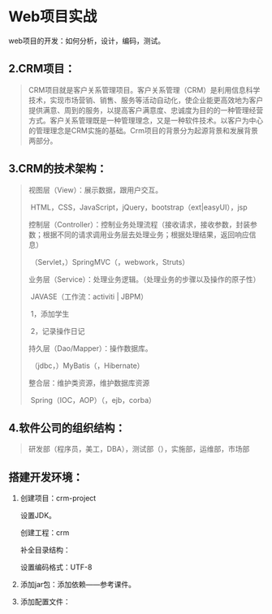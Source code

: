 # Web项目实战

web项目的开发：如何分析，设计，编码，测试。

## 2.CRM项目：

> CRM项目就是客户关系管理项目。客户关系管理（CRM）是利用信息科学技术，实现市场营销、销售、服务等活动自动化，使企业能更高效地为客户提供满意、周到的服务，以提高客户满意度、忠诚度为目的的一种管理经营方式。客户关系管理既是一种管理理念，又是一种软件技术。以客户为中心的管理理念是CRM实施的基础。Crm项目的背景分为起源背景和发展背景两部分。

## 3.CRM的技术架构：

> 视图层（View）：展示数据，跟用户交互。
>
> ​							HTML，CSS，JavaScript，jQuery，bootstrap（ext|easyUI），jsp
>
> 控制层（Controller）：控制业务处理流程（接收请求，接收参数，封装参数；根据不同的请求调用业务层去处理业务；根据处理结果，返回响应信息）
>
> ​									（Servlet，）SpringMVC（，webwork，Struts）
>
> 业务层（Service）：处理业务逻辑。（处理业务的步骤以及操作的原子性）
>
> ​								JAVASE（工作流：activiti | JBPM）
>
> ​								1，添加学生
>
> ​								2，记录操作日记
>
> 持久层（Dao/Mapper）：操作数据库。
>
> ​										（jdbc，）MyBatis（，Hibernate）
>
> 整合层：维护类资源，维护数据库资源
>
> ​			Spring（IOC，AOP）（，ejb，corba）

## 4.软件公司的组织结构：

> 研发部（程序员，美工，DBA），测试部（），实施部，运维部，市场部

## 搭建开发环境：

1. 创建项目：crm-project

   设置JDK。

   创建工程：crm

   补全目录结构：

   设置编码格式：UTF-8

2. 添加jar包：添加依赖——参考课件。

3. 添加配置文件：